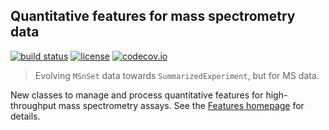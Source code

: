 ## Quantitative features for mass spectrometry data

[![build status](https://travis-ci.org/rformassspectrometry/Features.svg?branch=master)](https://travis-ci.org/rformassspectrometry/Features)
[![license](https://img.shields.io/badge/license-Artistic--2.0-brightgreen.svg)](https://opensource.org/licenses/Artistic-2.0)
[![codecov.io](https://codecov.io/github/rformassspectrometry/Features/coverage.svg?branch=master)](https://codecov.io/github/rformassspectrometry/Features?branch=master)


> Evolving `MSnSet` data towards `SummarizedExperiment`, but for MS
> data.

New classes to manage and process quantitative features for
high-throughput mass spectrometry assays. See the [Features
homepage](https://rformassspectrometry.github.io/Features/) for
details.

